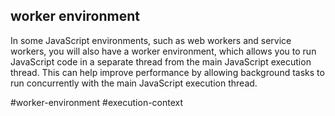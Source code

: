 ## worker environment

In some JavaScript environments, such as web workers and service workers, you will also have a worker environment, which allows you to run JavaScript code in a separate thread from the main JavaScript execution thread. This can help improve performance by allowing background tasks to run concurrently with the main JavaScript execution thread.


#worker-environment
#execution-context 